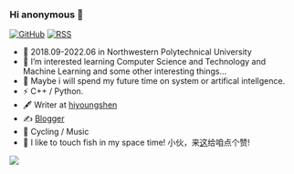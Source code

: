 ### Hi anonymous 👋
[![GitHub](https://img.shields.io/badge/dynamic/json?logo=github&label=GitHub&labelColor=495867&color=495867&query=%24.data.totalSubs&url=https%3A%2F%2Fapi.spencerwoo.com%2Fsubstats%2F%3Fsource%3Dgithub%26queryKey%3Dhayschan&style=flat-square)](https://github.com/hiyoungshen)
[![RSS](https://img.shields.io/badge/dynamic/json?logo=rss&logoColor=white&label=RSS&labelColor=95B8D1&color=95B8D1&query=%24.data.totalSubs&url=https%3A%2F%2Fapi.spencerwoo.com%2Fsubstats%2F%3Fsource%3Dfeedly%257Cinoreader%257CfeedsPub%26queryKey%3Dhttps://haysc.tech/feed.xml&style=flat-square)](https://hiyoungshen.github.io/)

- 🔭 2018.09-2022.06 in Northwestern Polytechnical University
- 🌱 I’m interested learning Computer Science and Technology and Machine Learning and some other interesting things...
- 🌱 Maybe i will spend my future time on system or artifical intellgence.
- ⚡ C++ / Python.
- 🖋 Writer at [hiyoungshen](https://hiyoungshen.github.io/)
- ✍️ [Blogger](https://hiyoungshen.github.io/)
- 🏃 Cycling / Music 
- 🤔 I like to touch fish in my space time!
小伙，来[这](https://hiyoungshen.github.io/)给咱点个赞!

<img align="center" src="https://github-readme-stats.vercel.app/api?username=hiyoungshen&show_icons=true&icon_color=CE1D2D&text_color=718096&bg_color=ffffff&hide_title=true" />

<!--
**Heyinsen/Heyinsen** is a ✨ _special_ ✨ repository because its `README.md` (this file) appears on your GitHub profile.

Here are some ideas to get you started:

- 🔭 I’m currently working on Northwestern Polytechnical University
- 🌱 I’m currently learning Machine Learning and Computer Science
- 👯 I’m looking to collaborate on ...
- 🤔 I’m looking for help with ...
- 💬 Ask me about ...
- 📫 How to reach me: heyinsen@qq.com
- 😄 Pronouns: ...
- ⚡ Fun fact: ...
